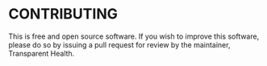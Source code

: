 CONTRIBUTING
============


This is free and open source software. If you wish to improve this software, please do so by
issuing a pull request for review by the maintainer, Transparent Health.

